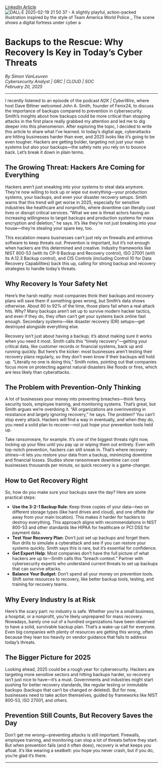 [LinkedIn Article](https://www.linkedin.com/pulse/backups-rescue-why-recovery-key-todays-cyber-threats-simon-vanleuven-09kde/)
![DALL·E 2025-02-19 21 50 37 - A slightly playful, action-packed illustration inspired by the style of _Team America_ World Police _ The scene shows a digital fortress under cyber a](https://github.com/user-attachments/assets/ef794932-0154-4df1-8882-6360fc526f7a)
# Backups to the Rescue: Why Recovery Is Key in Today’s Cyber Threats

*By Simon VanLeuven*  
*Cybersecurity Analyst | GRC | CLOUD | SOC*  
*February 20, 2025*

---

I recently listened to an episode of the podcast *N2K | CyberWire*, where host Dave Bittner welcomed John A. Smith, founder of Fenix24, to discuss the importance of backups compared to prevention in cybersecurity. Smith’s insights about how backups could be more critical than stopping attacks in the first place really grabbed my attention and led me to dig deeper into this phenomenon. After exploring the topic, I decided to write this article to share what I’ve learned. In today’s digital age, cyberattacks are hitting businesses harder than ever, and 2025 looks like it’s going to be even tougher. Hackers are getting bolder, targeting not just your main systems but also your backups—the safety nets you rely on to bounce back. Let’s break it down in plain terms.

## The Growing Threat: Hackers Are Coming for Everything

Hackers aren’t just sneaking into your systems to steal data anymore. They’re now willing to lock up or wipe out everything—your production systems, your backups, and even your disaster recovery setups. Smith warns that this trend will get worse in 2025, especially for sensitive industries like healthcare and nonprofits, where downtime can literally cost lives or disrupt critical services. “What we see is threat actors having an increasing willingness to target backups and production systems for mass encryption and deletion,” he says. It’s like they’re not just breaking into your house—they’re stealing your spare key, too.

This escalation means businesses can’t just rely on firewalls and antivirus software to keep threats out. Prevention is important, but it’s not enough when hackers are this determined and creative. Industry frameworks like NIST 800-53 (with its CP-9 Backup and Recovery control), ISO 27001 (with its A.12.3 Backup control), and CIS Controls (including Control 10 for Data Recovery Capabilities) back this up, calling for strong backup and recovery strategies to handle today’s threats.

## Why Recovery Is Your Safety Net

Here’s the harsh reality: most companies think their backups and recovery plans will save them if something goes wrong, but Smith’s data shows otherwise. About 80 to 92% of the time, those plans fail when a real attack hits. Why? Many backups aren’t set up to survive modern hacker tactics, and even if they do, they often can’t get your systems back online fast enough. Secondary systems—like disaster recovery (DR) setups—get destroyed alongside everything else.

Recovery isn’t just about having a backup; it’s about making sure it works when you need it most. Smith calls this “timely recovery”—getting your critical data, like customer records or financial systems, back up and running quickly. But here’s the kicker: most businesses aren’t testing their recovery plans regularly, so they don’t even know if their backups will hold up. “Literally no one is doing this,” Smith notes, pointing out that companies focus more on protecting against natural disasters like floods or fires, which are less likely than cyberattacks.

## The Problem with Prevention-Only Thinking

A lot of businesses pour money into preventing breaches—think fancy security tools, employee training, and monitoring systems. That’s great, but Smith argues we’re overdoing it. “All organizations are overinvesting in resistance and largely ignoring recovery,” he says. The problem? You can’t stop every attack. Hackers will find a way in eventually, and when they do, you need a solid plan to recover—not just hope your prevention tools held up.

Take ransomware, for example. It’s one of the biggest threats right now, locking up your files until you pay up or wiping them out entirely. Even with top-notch prevention, hackers can still sneak in. That’s where recovery shines—it lets you restore your data from a backup, minimizing downtime and financial losses. Studies show ransomware downtime can cost businesses thousands per minute, so quick recovery is a game-changer.

## How to Get Recovery Right

So, how do you make sure your backups save the day? Here are some practical steps:

- **Use the 3-2-1 Backup Rule**: Keep three copies of your data—two on different storage types (like hard drives and cloud), and one offsite (far away from your main location). This makes it harder for hackers to destroy everything. This approach aligns with recommendations in NIST 800-53 and other standards like HIPAA for healthcare or PCI DSS for payment data.
- **Test Your Recovery Plan**: Don’t just set up backups and forget them. Run drills to simulate a cyberattack and see if you can restore your systems quickly. Smith says this is rare, but it’s essential for confidence.
- **Get Expert Help**: Most companies don’t have the full picture of what hackers are up to—Smith calls this “breach context.” Partner with cybersecurity experts who understand current threats to set up backups that can survive attacks.
- **Balance Your Budget**: Don’t spend all your money on prevention tools. Shift some resources to recovery, like better backup tools, testing, and training for recovery teams.

## Why Every Industry Is at Risk

Here’s the scary part: no industry is safe. Whether you’re a small business, a hospital, or a nonprofit, you’re likely unprepared for mass recovery. Nowadays, barely one out of a hundred organizations have been observed to have a solid, survivable backup plan. That’s a wake-up call for everyone. Even big companies with plenty of resources are getting this wrong, often because they lean too heavily on vendor guidance that fails to address today’s threats.

## The Bigger Picture for 2025

Looking ahead, 2025 could be a rough year for cybersecurity. Hackers are targeting more sensitive sectors and hitting backups harder, so recovery isn’t just nice to have—it’s a must. Governments and industries might start pushing for better recovery standards, like regular testing or immutable backups (backups that can’t be changed or deleted). But for now, businesses need to take action themselves, guided by frameworks like NIST 800-53, ISO 27001, and others.

## Prevention Still Counts, But Recovery Saves the Day

Don’t get me wrong—preventing attacks is still important. Firewalls, employee training, and monitoring can stop a lot of threats before they start. But when prevention fails (and it often does), recovery is what keeps you afloat. It’s like wearing a seatbelt: you hope you never crash, but if you do, you’re glad it’s there.

---
